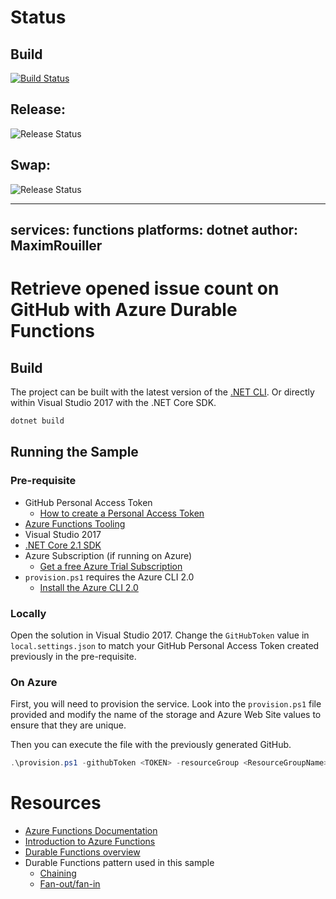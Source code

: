 

# Status

## Build

[![Build Status](https://dev.azure.com/fmeier/durablefunctions/_apis/build/status/chal12.durablefunctionsct)](https://dev.azure.com/fmeier/durablefunctions/_build/latest?definitionId=5)

## Release:

![Release Status](https://vsrm.dev.azure.com/fmeier/_apis/public/Release/badge/8888b2f4-bbe1-4194-81d4-2af21ac5e454/1/1)

## Swap:

![Release Status](https://vsrm.dev.azure.com/fmeier/_apis/public/Release/badge/8888b2f4-bbe1-4194-81d4-2af21ac5e454/1/2)

---
services: functions
platforms: dotnet
author: MaximRouiller
---

# Retrieve opened issue count on GitHub with Azure Durable Functions

## Build

The project can be built with the latest version of the [.NET CLI](https://www.microsoft.com/net/download?WT.mc_id=dotnet-sample-marouill). Or directly within Visual Studio 2017 with the .NET Core SDK.

```bash
dotnet build
```

## Running the Sample

### Pre-requisite

* GitHub Personal Access Token
  * [How to create a Personal Access Token](https://help.github.com/articles/creating-a-personal-access-token-for-the-command-line/)
* [Azure Functions Tooling](https://docs.microsoft.com/azure/azure-functions/functions-develop-vs?WT.mc_id=dotnet-sample-marouill)
* Visual Studio 2017
* [.NET Core 2.1 SDK](https://www.microsoft.com/net/download?WT.mc_id=dotnet-sample-marouill)
* Azure Subscription (if running on Azure)
  * [Get a free Azure Trial Subscription](https://azure.microsoft.com/free/?WT.mc_id=dotnet-sample-marouill)
* `provision.ps1` requires the Azure CLI 2.0
  * [Install the Azure CLI 2.0](https://docs.microsoft.com/cli/azure/install-azure-cli?view=azure-cli-latest&WT.mc_id=dotnet-sample-marouill)

### Locally

Open the solution in Visual Studio 2017. Change the `GitHubToken` value in `local.settings.json` to match your GitHub Personal Access Token created previously in the pre-requisite.

### On Azure

First, you will need to provision the service. Look into the `provision.ps1` file provided and modify the name of the storage and Azure Web Site values to ensure that they are unique.

Then you can execute the file with the previously generated GitHub.

```powershell
.\provision.ps1 -githubToken <TOKEN> -resourceGroup <ResourceGroupName> -storageName <StorageAccountName> -functionName <FunctionName>
```

# Resources

* [Azure Functions Documentation](https://docs.microsoft.com/azure/azure-functions/?WT.mc_id=dotnet-sample-marouill)
* [Introduction to Azure Functions](https://docs.microsoft.com/azure/azure-functions/functions-overview?WT.mc_id=dotnet-sample-marouill)
* [Durable Functions overview](https://docs.microsoft.com/azure/azure-functions/durable-functions-overview?WT.mc_id=dotnet-sample-marouill)
* Durable Functions pattern used in this sample
  * [Chaining](https://docs.microsoft.com/azure/azure-functions/durable-functions-sequence?WT.mc_id=dotnet-sample-marouill)
  * [Fan-out/fan-in](https://docs.microsoft.com/azure/azure-functions/durable-functions-cloud-backup?WT.mc_id=dotnet-sample-marouill)
